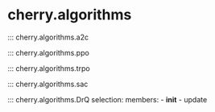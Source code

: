 
# cherry.algorithms

::: cherry.algorithms.a2c

::: cherry.algorithms.ppo

::: cherry.algorithms.trpo

::: cherry.algorithms.sac

::: cherry.algorithms.DrQ
    selection:
      members:
        - __init__
        - update

